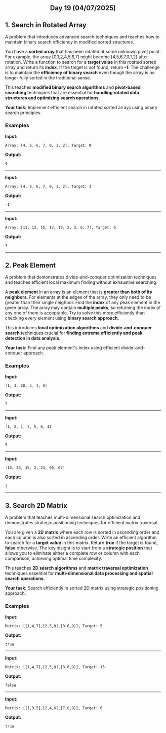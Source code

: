 <h2 align="center">Day 19 (04/07/2025)</h2>

## 1. Search in Rotated Array
A problem that introduces advanced search techniques and teaches how to maintain binary search efficiency in modified sorted structures.

You have a **sorted array** that has been rotated at some unknown pivot point. For example, the array [0,1,2,4,5,6,7] might become [4,5,6,7,0,1,2] after rotation. Write a function to search for a **target value** in this rotated sorted array and return its **index**. If the target is not found, return **-1**. The challenge is to maintain the **efficiency of binary search** even though the array is no longer fully sorted in the traditional sense.

This teaches **modified binary search algorithms** and **pivot-based searching** techniques that are essential for **handling rotated data structures and optimizing search operations**.

**Your task:** Implement efficient search in rotated sorted arrays using binary search principles.

### Examples

**Input:**
```
Array: [4, 5, 6, 7, 0, 1, 2], Target: 0
```
**Output:**
```
4
```

---

**Input:**
```
Array: [4, 5, 6, 7, 0, 1, 2], Target: 3
```
**Output:**
```
-1
```

---

**Input:**
```
Array: [11, 13, 15, 17, 19, 2, 3, 6, 7], Target: 6
```
**Output:**
```
7
```

---

## 2. Peak Element
A problem that demonstrates divide-and-conquer optimization techniques and teaches efficient local maximum finding without exhaustive searching.

A **peak element** in an array is an element that is **greater than both of its neighbors**. For elements at the edges of the array, they only need to be greater than their single neighbor. Find the **index** of any peak element in the given array. The array may contain **multiple peaks**, so returning the index of any one of them is acceptable. Try to solve this more efficiently than checking every element using **binary search approach**.

This introduces **local optimization algorithms** and **divide-and-conquer search** techniques crucial for **finding extrema efficiently and peak detection in data analysis**.

**Your task:** Find any peak element's index using efficient divide-and-conquer approach.

### Examples

**Input:**
```
[1, 3, 20, 4, 1, 0]
```
**Output:**
```
2
```

---

**Input:**
```
[1, 2, 1, 3, 5, 6, 4]
```
**Output:**
```
5
```

---

**Input:**
```
[10, 20, 15, 2, 23, 90, 67]
```
**Output:**
```
1
```

---

## 3. Search 2D Matrix
A problem that teaches multi-dimensional search optimization and demonstrates strategic positioning techniques for efficient matrix traversal.

You are given a **2D matrix** where each row is sorted in ascending order and each column is also sorted in ascending order. Write an efficient algorithm to search for a **target value** in this matrix. Return **true** if the target is found, **false** otherwise. The key insight is to start from a **strategic position** that allows you to eliminate either a complete row or column with each comparison, achieving optimal time complexity.

This teaches **2D search algorithms** and **matrix traversal optimization** techniques essential for **multi-dimensional data processing and spatial search operations**.

**Your task:** Search efficiently in sorted 2D matrix using strategic positioning approach.

### Examples

**Input:**
```
Matrix: [[1,4,7],[2,5,8],[3,6,9]], Target: 5
```
**Output:**
```
true
```

---

**Input:**
```
Matrix: [[1,4,7],[2,5,8],[3,6,9]], Target: 13
```
**Output:**
```
false
```

---

**Input:**
```
Matrix: [[1,3,5],[2,4,6],[7,8,9]], Target: 6
```
**Output:**
```
true
```
